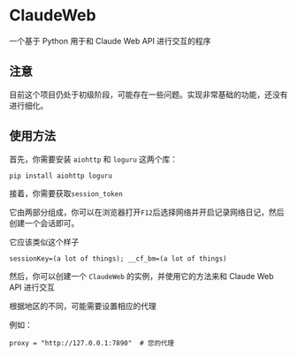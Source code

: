 # ClaudeWeb
一个基于 Python 用于和 Claude Web API 进行交互的程序



## 注意

目前这个项目仍处于初级阶段，可能存在一些问题。实现非常基础的功能，还没有进行细化。



## 使用方法

首先，你需要安装 `aiohttp` 和 `loguru` 这两个库：

```
pip install aiohttp loguru
```

接着，你需要获取`session_token`

它由两部分组成，你可以在浏览器打开`F12`后选择网络并开启记录网络日记，然后创建一个会话即可。

它应该类似这个样子

```
sessionKey=(a lot of things); __cf_bm=(a lot of things)
```

然后，你可以创建一个 `ClaudeWeb` 的实例，并使用它的方法来和 Claude Web API 进行交互

根据地区的不同，可能需要设置相应的代理

例如：

```
proxy = "http://127.0.0.1:7890"  # 您的代理
```



